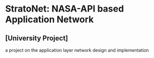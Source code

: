 # StratoNet: NASA-API based Application Network

## [University Project]

a project on the application layer network design and implementation
